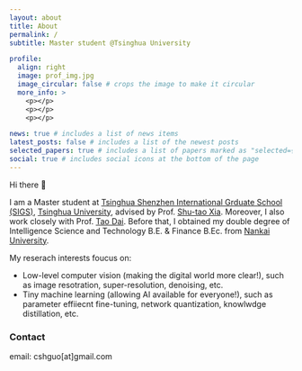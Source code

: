 ```yaml
---
layout: about
title: About
permalink: /
subtitle: Master student @Tsinghua University

profile:
  align: right
  image: prof_img.jpg
  image_circular: false # crops the image to make it circular
  more_info: >
    <p></p>
    <p></p>
    <p></p>

news: true # includes a list of news items
latest_posts: false # includes a list of the newest posts
selected_papers: true # includes a list of papers marked as "selected={true}"
social: true # includes social icons at the bottom of the page
---
```


Hi there 👋

I am a Master student at [Tsinghua Shenzhen International Grduate School (SIGS)](https://www.sigs.tsinghua.edu.cn/en/), [Tsinghua University](https://www.tsinghua.edu.cn/en/index.htm), advised by Prof. [Shu-tao Xia](https://www.sigs.tsinghua.edu.cn/xst/main.htm). Moreover, I also work closely with Prof. [Tao Dai](https://scholar.google.com.hk/citations?user=MqJNdaAAAAAJ&hl=zh-CN&oi=ao). Before that, I obtained my double degree of Intelligence Science and Technology B.E. & Finance B.Ec. from [Nankai University](https://en.nankai.edu.cn/). 


My reserach interests foucus on:

- Low-level computer vision (making the digital world more clear!), such as image resotration, super-resolution, denoising, etc.
- Tiny machine learning (allowing AI available for everyone!), such as parameter effiiecnt fine-tuning, network quantization, knowlwdge distillation, etc.


### Contact

email: cshguo[at]gmail.com
